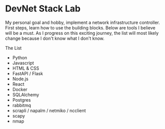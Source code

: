 # **DevNet Stack Lab**

My personal goal and hobby, implement a network infrastructure controller.
First steps, learn how to use the building blocks.  Below are tools I believe
will be a must.  As I progress on this exciting journey, the list will most
likely change because I don't know what I don't know.

The List

- Python
- Javascript
- HTML & CSS
- FastAPI / Flask
- Node.js
- React
- Docker
- SQLAlchemy
- Postgres
- rabbitmq
- scrapli / napalm / netmiko / ncclient
- scapy
- nmap

